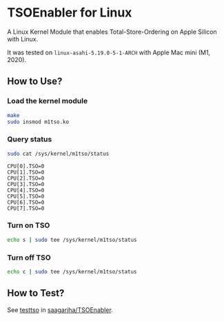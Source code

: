 # TSOEnabler for Linux

A Linux Kernel Module that enables Total-Store-Ordering on Apple Silicon with Linux.

It was tested on `linux-asahi-5.19.0-5-1-ARCH` with Apple Mac mini (M1, 2020).

## How to Use?

### Load the kernel module

```bash
make
sudo insmod m1tso.ko
```

### Query status

```bash
sudo cat /sys/kernel/m1tso/status
```

```
CPU[0].TSO=0
CPU[1].TSO=0
CPU[2].TSO=0
CPU[3].TSO=0
CPU[4].TSO=0
CPU[5].TSO=0
CPU[6].TSO=0
CPU[7].TSO=0
```

### Turn on TSO

```bash
echo s | sudo tee /sys/kernel/m1tso/status
```

### Turn off TSO

```bash
echo c | sudo tee /sys/kernel/m1tso/status
```

## How to Test?

See [testtso](https://github.com/saagarjha/TSOEnabler/blob/master/testtso/main.c) in [saagarjha/TSOEnabler](https://github.com/saagarjha/TSOEnabler).